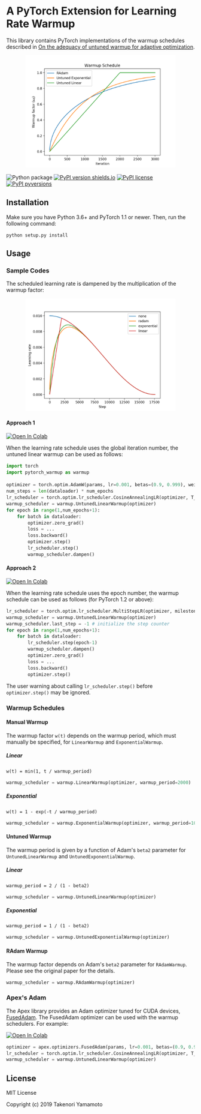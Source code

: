 # A PyTorch Extension for Learning Rate Warmup

This library contains PyTorch implementations of the warmup schedules described in [On the adequacy of untuned warmup for adaptive optimization](https://arxiv.org/abs/1910.04209).

<p align="center"><img src="examples/plots/figs/warmup_schedule.png" alt="Warmup schedule" width="400"/></p>

![Python package](https://github.com/Tony-Y/pytorch_warmup/workflows/Python%20package/badge.svg)
[![PyPI version shields.io](https://img.shields.io/pypi/v/pytorch-warmup.svg)](https://pypi.python.org/pypi/pytorch-warmup/)
[![PyPI license](https://img.shields.io/pypi/l/pytorch-warmup.svg)](https://pypi.python.org/pypi/pytorch-warmup/)
[![PyPI pyversions](https://img.shields.io/pypi/pyversions/pytorch-warmup.svg)](https://pypi.python.org/pypi/pytorch-warmup/)

## Installation

Make sure you have Python 3.6+ and PyTorch 1.1 or newer. Then, run the following command:

```
python setup.py install
```

## Usage

### Sample Codes

The scheduled learning rate is dampened by the multiplication of the warmup factor:

<p align="center"><img src="examples/emnist/figs/learning_rate.png" alt="Learning rate" width="400"/></p>

#### Approach 1
[![Open In Colab](https://colab.research.google.com/assets/colab-badge.svg)](https://colab.research.google.com/github/Tony-Y/colab-notebooks/blob/master/PyTorch_Warmup_Approach1.ipynb)

When the learning rate schedule uses the global iteration number, the untuned linear warmup can be used as follows:

```python
import torch
import pytorch_warmup as warmup

optimizer = torch.optim.AdamW(params, lr=0.001, betas=(0.9, 0.999), weight_decay=0.01)
num_steps = len(dataloader) * num_epochs
lr_scheduler = torch.optim.lr_scheduler.CosineAnnealingLR(optimizer, T_max=num_steps)
warmup_scheduler = warmup.UntunedLinearWarmup(optimizer)
for epoch in range(1,num_epochs+1):
    for batch in dataloader:
        optimizer.zero_grad()
        loss = ...
        loss.backward()
        optimizer.step()
        lr_scheduler.step()
        warmup_scheduler.dampen()
```

#### Approach 2
[![Open In Colab](https://colab.research.google.com/assets/colab-badge.svg)](https://colab.research.google.com/github/Tony-Y/colab-notebooks/blob/master/PyTorch_Warmup_Approach2.ipynb)

When the learning rate schedule uses the epoch number, the warmup schedule can be used as follows (for PyTorch 1.2 or above):

```python
lr_scheduler = torch.optim.lr_scheduler.MultiStepLR(optimizer, milestones=[num_epochs//3], gamma=0.1)
warmup_scheduler = warmup.UntunedLinearWarmup(optimizer)
warmup_scheduler.last_step = -1 # initialize the step counter
for epoch in range(1,num_epochs+1):
    for batch in dataloader:
        lr_scheduler.step(epoch-1)
        warmup_scheduler.dampen()
        optimizer.zero_grad()
        loss = ...
        loss.backward()
        optimizer.step()
```

The user warning about calling `lr_scheduler.step()` before `optimizer.step()` may be ignored.

### Warmup Schedules

#### Manual Warmup

The warmup factor `w(t)` depends on the warmup period, which must manually be specified, for `LinearWarmup` and `ExponentialWarmup`.

##### Linear

`w(t) = min(1, t / warmup_period)`

```python
warmup_scheduler = warmup.LinearWarmup(optimizer, warmup_period=2000)
```

##### Exponential

`w(t) = 1 - exp(-t / warmup_period)`

```python
warmup_scheduler = warmup.ExponentialWarmup(optimizer, warmup_period=1000)
```

#### Untuned Warmup

The warmup period is given by a function of Adam's `beta2` parameter for `UntunedLinearWarmup` and `UntunedExponentialWarmup`.

##### Linear

`warmup_period = 2 / (1 - beta2)`

```python
warmup_scheduler = warmup.UntunedLinearWarmup(optimizer)
```

##### Exponential

`warmup_period = 1 / (1 - beta2)`

```python
warmup_scheduler = warmup.UntunedExponentialWarmup(optimizer)
```

#### RAdam Warmup

The warmup factor depends on Adam's `beta2` parameter for `RAdamWarmup`. Please see the original paper for the details.

```python
warmup_scheduler = warmup.RAdamWarmup(optimizer)
```

### Apex's Adam

The Apex library provides an Adam optimizer tuned for CUDA devices, [FusedAdam](https://nvidia.github.io/apex/optimizers.html#apex.optimizers.FusedAdam). The FusedAdam optimizer can be used with the warmup schedulers. For example:

[![Open In Colab](https://colab.research.google.com/assets/colab-badge.svg)](https://colab.research.google.com/github/Tony-Y/colab-notebooks/blob/master/PyTorch_Warmup_FusedAdam.ipynb)

```python
optimizer = apex.optimizers.FusedAdam(params, lr=0.001, betas=(0.9, 0.999), weight_decay=0.01)
lr_scheduler = torch.optim.lr_scheduler.CosineAnnealingLR(optimizer, T_max=num_steps)
warmup_scheduler = warmup.UntunedLinearWarmup(optimizer)
```


## License

MIT License

Copyright (c) 2019 Takenori Yamamoto
